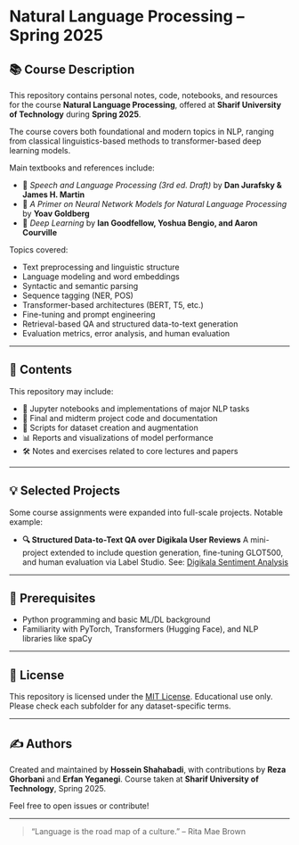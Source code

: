 # Natural Language Processing – Spring 2025

## 📚 Course Description

This repository contains personal notes, code, notebooks, and resources for the course **Natural Language Processing**, offered at **Sharif University of Technology** during **Spring 2025**.

The course covers both foundational and modern topics in NLP, ranging from classical linguistics-based methods to transformer-based deep learning models.

Main textbooks and references include:

* 📘 *Speech and Language Processing (3rd ed. Draft)* by **Dan Jurafsky & James H. Martin**
* 🧠 *A Primer on Neural Network Models for Natural Language Processing* by **Yoav Goldberg**
* 📗 *Deep Learning* by **Ian Goodfellow, Yoshua Bengio, and Aaron Courville**

Topics covered:

* Text preprocessing and linguistic structure
* Language modeling and word embeddings
* Syntactic and semantic parsing
* Sequence tagging (NER, POS)
* Transformer-based architectures (BERT, T5, etc.)
* Fine-tuning and prompt engineering
* Retrieval-based QA and structured data-to-text generation
* Evaluation metrics, error analysis, and human evaluation

---

## 🧾 Contents

This repository may include:

* 📂 Jupyter notebooks and implementations of major NLP tasks
* 📄 Final and midterm project code and documentation
* 🧪 Scripts for dataset creation and augmentation
* 📊 Reports and visualizations of model performance
* 🛠️ Notes and exercises related to core lectures and papers

---

## 💡 Selected Projects

Some course assignments were expanded into full-scale projects. Notable example:

* **🔍 Structured Data-to-Text QA over Digikala User Reviews**
  A mini-project extended to include question generation, fine-tuning GLOT500, and human evaluation via Label Studio.
  See: [Digikala Sentiment Analysis](https://github.com/HosseinShahabadi/DigikalaSentimentAnalysis)

---

## 🧠 Prerequisites

* Python programming and basic ML/DL background
* Familiarity with PyTorch, Transformers (Hugging Face), and NLP libraries like spaCy

---

## 📜 License

This repository is licensed under the [MIT License](LICENSE).
Educational use only. Please check each subfolder for any dataset-specific terms.

---

## ✍️ Authors

Created and maintained by **Hossein Shahabadi**, with contributions by **Reza Ghorbani** and **Erfan Yeganegi**.
Course taken at **Sharif University of Technology**, Spring 2025.

Feel free to open issues or contribute!

---

> “Language is the road map of a culture.” – Rita Mae Brown

